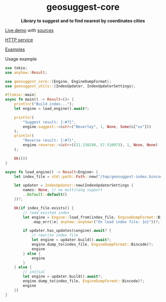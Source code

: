 <div align="center">
  <p><h1>geosuggest-core</h1></p>
  <p><strong>Library to suggest and to find nearest by coordinates cities</strong></p>
  <p></p>
</div>

[Live demo](https://geosuggest.etatarkin.ru/) with [sources](https://github.com/estin/geosuggest/tree/master/geosuggest-demo)

[HTTP service](https://github.com/estin/geosuggest)

[Examples](https://github.com/estin/geosuggest/tree/master/examples/src)

Usage example
```rust
use tokio;
use anyhow::Result;

use geosuggest_core::{Engine, EngineDumpFormat};
use geosuggest_utils::{IndexUpdater, IndexUpdaterSettings};

#[tokio::main]
async fn main() -> Result<()> {
    println!("Build index...");
    let engine = load_engine().await?;

    println!(
        "Suggest result: {:#?}",
        engine.suggest::<&str>("Beverley", 1, None, Some(&["us"]))
    );
    println!(
        "Reverse result: {:#?}",
        engine.reverse::<&str>((11.138298, 57.510973), 1, None, None)
    );

    Ok(())
}

async fn load_engine() -> Result<Engine> {
    let index_file = std::path::Path::new("/tmp/geosuggest-index.bincode");

    let updater = IndexUpdater::new(IndexUpdaterSettings {
        names: None, // no multilang support
        ..Default::default()
    })?;

    Ok(if index_file.exists() {
        // load existed index
        let engine = Engine::load_from(index_file, EngineDumpFormat::Bincode)
            .map_err(|e| anyhow::anyhow!("On load index file: {e}"))?;

        if updater.has_updates(&engine).await? {
            // rewrite index file
            let engine = updater.build().await?;
            engine.dump_to(index_file, EngineDumpFormat::Bincode)?;
            engine
        } else {
            engine
        }
    } else {
        // initial
        let engine = updater.build().await?;
        engine.dump_to(index_file, EngineDumpFormat::Bincode)?;
        engine
    })
}
```

